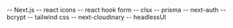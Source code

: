 -- Next.js
-- react icons
-- react hook form
-- clsx
-- prisma
-- next-auth
-- bcrypt
-- tailwind css
-- next-cloudinary
-- headlessUI

